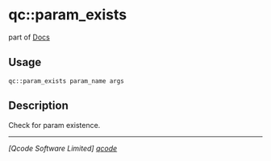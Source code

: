 qc::param_exists
================

part of [Docs](../index.md)

Usage
-----
`qc::param_exists param_name args`

Description
-----------
Check for param existence.

----------------------------------
*[Qcode Software Limited] [qcode]*

[qcode]: http://www.qcode.co.uk "Qcode Software"